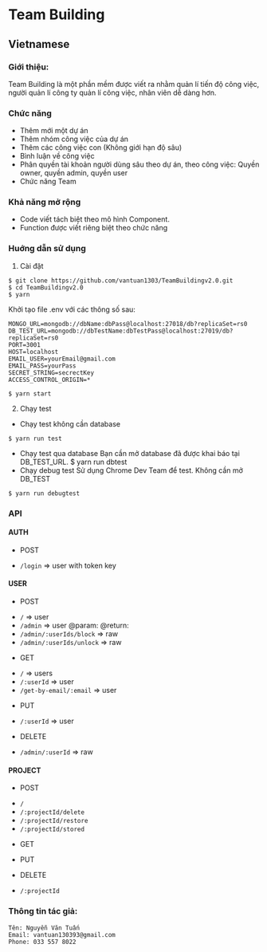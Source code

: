 # Team Building

## Vietnamese

### Giới thiệu:
Team Building là một phần mềm được viết ra nhằm quản lí tiến độ công việc, người quản lí công ty quản lí công việc, nhân viên dễ dàng hơn.

### Chức năng
- Thêm mới một dự án
- Thêm nhóm công việc của dự án
- Thêm các công việc con (Không giới hạn độ sâu)
- Bình luận về công việc
- Phân quyền tài khoản người dùng sâu theo dự án, theo công việc: Quyền owner, quyền admin, quyền user
- Chức năng Team

### Khả năng mở rộng
- Code viết tách biệt theo mô hình Component.
- Function được viết riêng biệt theo chức năng

### Huớng dẫn sử dụng
1. Cài đặt
```
$ git clone https://github.com/vantuan1303/TeamBuildingv2.0.git
$ cd TeamBuildingv2.0
$ yarn
```

Khởi tạo file .env với các thông số sau:

```
MONGO_URL=mongodb://dbName:dbPass@localhost:27018/db?replicaSet=rs0
DB_TEST_URL=mongodb://dbTestName:dbTestPass@localhost:27019/db?replicaSet=rs0
PORT=3001
HOST=localhost
EMAIL_USER=yourEmail@gmail.com
EMAIL_PASS=yourPass
SECRET_STRING=secrectKey
ACCESS_CONTROL_ORIGIN=*
```

```
$ yarn start
```

2. Chạy test
- Chạy test không cần database
```
$ yarn run test
```
- Chạy test qua database 
Bạn cần mở database đã được khai báo tại DB_TEST_URL.
$ yarn run dbtest
- Chạy debug test
Sử dụng Chrome Dev Team để test. Không cần mở DB_TEST
```
$ yarn run debugtest
```
### API

#### AUTH
- POST
+ `/login` => user with token key

#### USER

- POST
+ `/` => user
+ `/admin` => user
@param: 
@return:
+ `/admin/:userIds/block` => raw
+ `/admin/:userIds/unlock` => raw

- GET
+ `/` => users
+ `/:userId` => user
+ `/get-by-email/:email` => user

- PUT
+ `/:userId` => user

- DELETE
+ `/admin/:userId` => raw

#### PROJECT
- POST
+ `/`
+ `/:projectId/delete`
+ `/:projectId/restore`
+ `/:projectId/stored`

- GET

- PUT

- DELETE
+ `/:projectId`


### Thông tin tác giả:

```
Tên: Nguyễn Văn Tuấn
Email: vantuan130393@gmail.com
Phone: 033 557 8022
```
